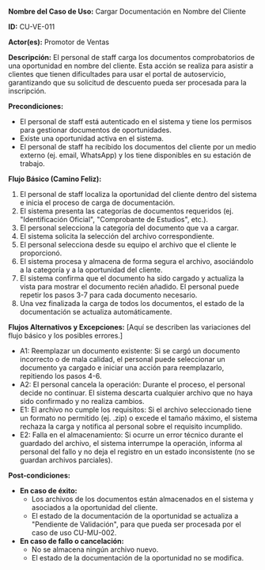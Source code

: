 **Nombre del Caso de Uso:** Cargar Documentación en Nombre del Cliente

**ID:** CU-VE-011

**Actor(es):** Promotor de Ventas

**Descripción:** El personal de staff carga los documentos comprobatorios de una oportunidad en nombre del cliente. Esta acción se realiza para asistir a clientes que tienen dificultades para usar el portal de autoservicio, garantizando que su solicitud de descuento pueda ser procesada para la inscripción.

**Precondiciones:**

* El personal de staff está autenticado en el sistema y tiene los permisos para gestionar documentos de oportunidades.
* Existe una oportunidad activa en el sistema.
* El personal de staff ha recibido los documentos del cliente por un medio externo (ej. email, WhatsApp) y los tiene disponibles en su estación de trabajo.

**Flujo Básico (Camino Feliz):**

1. El personal de staff localiza la oportunidad del cliente dentro del sistema e inicia el proceso de carga de documentación.
2. El sistema presenta las categorías de documentos requeridos (ej. "Identificación Oficial", "Comprobante de Estudios", etc.).
3. El personal selecciona la categoría del documento que va a cargar.
4. El sistema solicita la selección del archivo correspondiente.
5. El personal selecciona desde su equipo el archivo que el cliente le proporcionó.
6. El sistema procesa y almacena de forma segura el archivo, asociándolo a la categoría y a la oportunidad del cliente.
7. El sistema confirma que el documento ha sido cargado y actualiza la vista para mostrar el documento recién añadido. El personal puede repetir los pasos 3-7 para cada documento necesario.
8. Una vez finalizada la carga de todos los documentos, el estado de la documentación se actualiza automáticamente.

**Flujos Alternativos y Excepciones:** [Aquí se describen las variaciones del flujo básico y los posibles errores.]

* A1: Reemplazar un documento existente: Si se cargó un documento incorrecto o de mala calidad, el personal puede seleccionar un documento ya cargado e iniciar una acción para reemplazarlo, repitiendo los pasos 4-6.
* A2: El personal cancela la operación: Durante el proceso, el personal decide no continuar. El sistema descarta cualquier archivo que no haya sido confirmado y no realiza cambios.
* E1: El archivo no cumple los requisitos: Si el archivo seleccionado tiene un formato no permitido (ej. .zip) o excede el tamaño máximo, el sistema rechaza la carga y notifica al personal sobre el requisito incumplido.
* E2: Falla en el almacenamiento: Si ocurre un error técnico durante el guardado del archivo, el sistema interrumpe la operación, informa al personal del fallo y no deja el registro en un estado inconsistente (no se guardan archivos parciales).

**Post-condiciones:**

* **En caso de éxito:**
  + Los archivos de los documentos están almacenados en el sistema y asociados a la oportunidad del cliente.
  + El estado de la documentación de la oportunidad se actualiza a "Pendiente de Validación", para que pueda ser procesada por el caso de uso CU-MU-002.
* **En caso de fallo o cancelación:**
  + No se almacena ningún archivo nuevo.
  + El estado de la documentación de la oportunidad no se modifica.